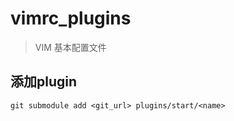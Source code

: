 # vimrc_plugins
> VIM 基本配置文件

## 添加plugin
```
git submodule add <git_url> plugins/start/<name>
```

